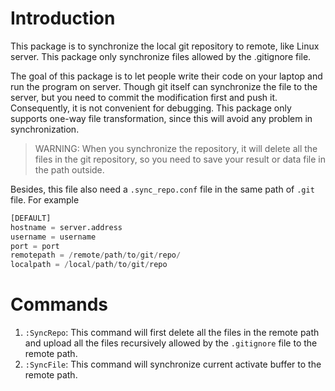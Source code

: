 # Introduction
This package is to synchronize the local git repository to remote, like Linux server. This package only synchronize files allowed by the .gitignore file.

The goal of this package is to let people write their code on your laptop and run the program on server. Though git itself can synchronize the file to the server, but you need to commit the modification first and push it. Consequently, it is not convenient for debugging. This package only supports one-way file transformation, since this will avoid any problem in synchronization.

  > WARNING:
  > When you synchronize the repository, it will delete all the files in the git repository, so you need to save your result or data file in the path outside.

Besides, this file also need a `.sync_repo.conf` file in the same path of `.git` file. For example
```py
[DEFAULT]
hostname = server.address
username = username
port = port
remotepath = /remote/path/to/git/repo/
localpath = /local/path/to/git/repo
```

# Commands

1. `:SyncRepo`: This command will first delete all the files in the remote path and upload all the files recursively allowed by the `.gitignore` file to the remote path.
2. `:SyncFile`: This command will synchronize current activate buffer to the remote path.
